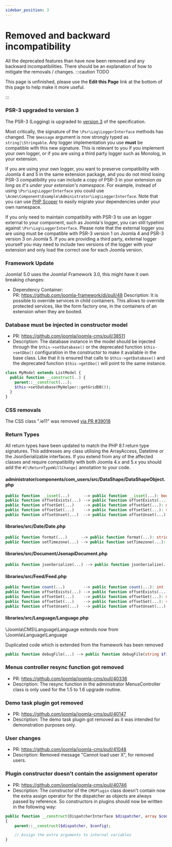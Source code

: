 ```yaml
---
sidebar_position: 3
---
```


Removed and backward incompatibility
===============
All the deprecated features than have now been removed and any backward incompatibilities.
There should be an explanation of how to mitigate the removals / changes.
:::caution TODO

This page is unfinished, please use the **Edit this Page** link at the bottom of this page to help make it more useful.

:::

### PSR-3 upgraded to version 3

The PSR-3 (Logging) is upgraded to [version 3](https://github.com/php-fig/log/tree/3.0.0) of the specification.

Most critically, the signature of the `\Psr\Log\LoggerInterface` methods has changed. The `$message` argument is now strongly typed as `string|\Stringable`. Any logger implementation you use **must** be compatible with this new signature. This is relevant to you if you implement your own logger, or if you are using a third party logger such as Monolog, in your extension.

If you are using your own logger, you want to preserve compatibility with Joomla 4 and 5 in the same extension package, and you do not mind losing PSR-3 compatibility you can include a copy of PSR-3 in your extension _as long as it's under your extension's namespace_. For example, instead of using `\Psr\Log\LoggerInterface` you could use `\Acme\Component\Example\Administrator\Log\LoggerInterface`. Note that you can use [PHP Scoper](https://github.com/humbug/php-scoper) to easily migrate your dependencies under your own namespace.

If you only need to maintain compatibilty with PSR-3 to use an logger external to your component, such as Joomla's logger, you can still typehint against `\Psr\Log\LoggerInterface`. Please note that the external logger you are using must be compatible with PSR-3 version 1 on Joomla 4 and PSR-3 version 3 on Joomla 5. If you are providing a third party, external logger yourself you may need to include two versions of the logger with your extension and only load the correct one for each Joomla version.

### Framework Update

Joomla! 5.0 uses the Joomla! Framework 3.0, this might have it own breaking changes:

- Dependency Container:  
  PR: https://github.com/joomla-framework/di/pull/48
  Description: It is possible to override services in child containers. This allows to override protected services, like the form factory one, in the containers of an extension when they are booted.


### Database must be injected in constructor model
- PR: https://github.com/joomla/joomla-cms/pull/38511
- Description: The database instance in the model should be injected through the `$this->setDatabase()` or the deprecated function `$this->setDbo()`  configuration in the constructor to make it available in the base class. Like that it is ensured that calls to `$this->getDatabase()` and the deprecated function `$this->getDbo()` will point to the same instance.

```php
class MyModel extends ListModel {
  public function __construct(..) {
    parent::__construct(...);
    $this->setDatabase(MyHelper::getGridDB());
  }
}
```

### CSS removals
The CSS class ".ie11" was removed [via PR #39018](https://github.com/joomla/joomla-cms/pull/39018)


### Return Types
All return types have been updated to match the PHP 8.1 return type signatures. This addresses any class utilising the ArrayAccess, Datetime or the JsonSerializable interfaces. If you extend from any of the affected classes and require compatibility with both Joomla 4.x and 5.x you should add the `#[\ReturnTypeWillChange]` annotation to your code.

#### administrator/components/com_users/src/DataShape/DataShapeObject.php

```php
public function __isset(...)      --> public function __isset(...): bool
public function offsetExists(...) --> public function offsetExists(...): bool
public function offsetGet(...)    --> public function offsetGet(...): mixed
public function offsetSet(...)    --> public function offsetSet(...): void
public function offsetUnset(...)  --> public function offsetUnset(...): void
```

#### libraries/src/Date/Date.php

```php
public function format(...)      --> public function format(...): string
public function setTimezone(...) --> public function setTimezone(...): \Datetime
```

#### libraries/src/Document/JsonapiDocument.php

```php
public function jsonSerialize(...) --> public function jsonSerialize(...): mixed
```

#### libraries/src/Feed/Feed.php

```php
public function count(...)        --> public function count(...): int
public function offsetExists(...) --> public function offsetExists(...): bool
public function offsetGet(...)    --> public function offsetGet(...): mixed
public function offsetSet(...)    --> public function offsetSet(...): void
public function offsetUnset(...)  --> public function offsetUnset(...): void
```

#### libraries/src/Language/Language.php

\Joomla\CMS\Language\Language extends now from \Joomla\Language\Language

Duplicated code which is extended from the framework has been removed

```php
public function debugFile(...) --> public function debugFile(string $filename): int
```

### Menus controller resync function got removed
- PR: https://github.com/joomla/joomla-cms/pull/40336
- Description: The resync function in the administrator MenusController class is only used for the 1.5 to 1.6 upgrade routine.

### Demo task plugin got removed
- PR: https://github.com/joomla/joomla-cms/pull/40147
- Description: The demo task plugin got removed as it was intended for demonstration purposes only.

### User changes
- PR: https://github.com/joomla/joomla-cms/pull/41048
- Description: Removed message "Cannot load user X", for removed users.  
  
### Plugin constructor doesn't contain the assignment operator
- PR: https://github.com/joomla/joomla-cms/pull/40746
- Description: The constructor of the `CMSPlugin` class doesn't contain now the extra assign operator for the dispatcher as objects are always passed by reference. So constructors in plugins should now be written in the following way:  
```php
public function __construct(DispatcherInterface $dispatcher, array $config, more arguments)
{
	parent::__construct($dispatcher, $config);

	// Assign the extra arguments to internal variables
}
```
